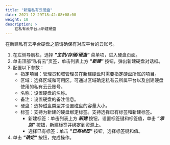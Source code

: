 ```yaml
---
title: "新建私有云硬盘"
date: 2021-12-29T18:42:08+08:00
weight: 10
description: >
    在私有云平台上新建硬盘
---
```


在新建私有云平台硬盘之前请确保有对应平台的云账号。

1. 在左侧导航栏，选择 **_"主机/存储/硬盘"_** 菜单项，进入硬盘页面。
2. 单击顶部“私有云”页签，单击列表上方 **_"新建"_** 按钮，弹出新建硬盘对话框。
2. 配置以下参数：
   - 指定项目：管理员和域管理员在新建硬盘时需要指定硬盘所属的项目。
   - 区域：选择区域和可用区。可通过区域确定私有云所属平台以及创建硬盘使用的私有云云账号。
   - 名称：设置硬盘的名称。
   - 备注：设置硬盘的备注信息。
   - 硬盘：选择磁盘类型并设置磁盘的容量大小。
   - 标签：支持为新建的硬盘绑定标签。支持选择已有标签和新建标签。
        - 新建标签：单击列表上方 **_新建_** 按钮，设置标签键和标签值，单击 **_"添加"_** 按钮，新建标签并绑定到资源上。
        - 选择已有标签：单击 **_"已有标签"_** 按钮，选择标签键和值。
3. 单击 **_"确定"_** 按钮，完成操作。


